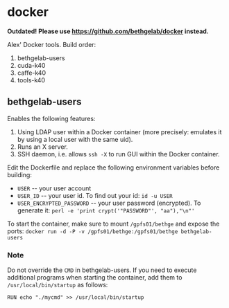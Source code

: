 # docker

**Outdated! Please use https://github.com/bethgelab/docker instead.**

Alex' Docker tools. Build order:

1. bethgelab-users
2. cuda-k40
3. caffe-k40
4. tools-k40


## bethgelab-users

Enables the following features:

1. Using LDAP user within a Docker container (more precisely: emulates it by using a local user with the same uid).
2. Runs an X server.
3. SSH daemon, i.e. allows `ssh -X` to run GUI within the Docker container.

Edit the Dockerfile and replace the following environment variables before building:

* `USER` -- your user account
* `USER_ID` -- your user id. To find out your id: `id -u USER`
* `USER_ENCRYPTED_PASSWORD` -- your user password (encrypted). To generate it: `perl -e 'print crypt('"PASSWORD"', "aa"),"\n"'`

To start the container, make sure to mount `/gpfs01/bethge` and expose the ports:
`docker run -d -P -v /gpfs01/bethge:/gpfs01/bethge bethgelab-users`

### Note

Do not override the `CMD` in bethgelab-users. If you need to execute additional programs when starting the container, add them to `/usr/local/bin/startup` as follows:

`RUN echo "./mycmd" >> /usr/local/bin/startup`


